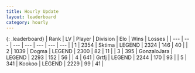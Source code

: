```yaml
---
title: Hourly Update
layout: leaderboard
category: hourly
---
```


{: .leaderboard}
| Rank | LV | Player | Division | Elo | Wins | Losses |
| --- | --- | --- | --- | --- | --- | --- |
| <span data-change="0">1</span> | 2354 | <span title="ID: 353063">Sktima</span> | LEGEND | <span data-change="0">2324</span> | <span data-change="0">146</span> | <span data-change="0">40</span> |
| <span data-change="0">2</span> | 1039 | <span title="ID: 402846">Dogma</span> | LEGEND | <span data-change="0">2300</span> | <span data-change="0">82</span> | <span data-change="0">11</span> |
| <span data-change="0">3</span> | 395 | <span title="ID: 650626">GonzaloJara</span> | LEGEND | <span data-change="0">2293</span> | <span data-change="0">152</span> | <span data-change="0">56</span> |
| <span data-change="0">4</span> | 641 | <span title="ID: 742306">Grtfj</span> | LEGEND | <span data-change="0">2244</span> | <span data-change="0">170</span> | <span data-change="0">93</span> |
| <span data-change="0">5</span> | 341 | <span title="ID: 598288">Kookoo</span> | LEGEND | <span data-change="0">2229</span> | <span data-change="0">99</span> | <span data-change="0">41</span> |